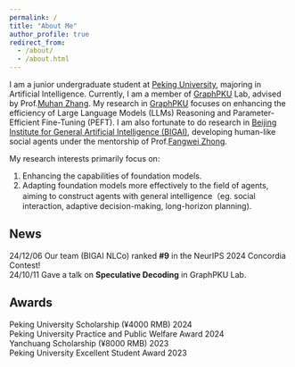 ```yaml
---
permalink: /
title: "About Me"
author_profile: true
redirect_from: 
  - /about/
  - /about.html
---
```


I am a junior undergraduate student at [Peking University](https://www.pku.edu.cn/), majoring in Artificial Intelligence. Currently, I am a member of [GraphPKU](https://www.graphpku.cn) Lab, advised by Prof.[Muhan Zhang](https://muhanzhang.github.io). My research in [GraphPKU](https://www.graphpku.cn) focuses on enhancing the efficiency of Large Language Models (LLMs) Reasoning and Parameter-Efficient Fine-Tuning (PEFT). I am also fortunate to do research in [Beijing Institute for General Artificial Intelligence (BIGAI)](https://eng.bigai.ai/), developing human-like social agents under the mentorship of Prof.[Fangwei Zhong](https://fangweizhong.xyz/). 

My research interests primarily focus on:
1.	Enhancing the capabilities of foundation models.
2.	Adapting foundation models more effectively to the field of agents, aiming to construct agents with general intelligence（eg. social interaction, adaptive decision-making, long-horizon planning).


## News

24/12/06 Our team (BIGAI NLCo) ranked **#9** in the NeurIPS 2024 Concordia Contest!  
24/10/11 Gave a talk on **Speculative Decoding** in GraphPKU Lab.

## Awards
 
Peking University Scholarship (¥4000 RMB)  2024  
Peking University Practice and Public Welfare Award 2024  
Yanchuang Scholarship (¥8000 RMB)  2023  
Peking University Excellent Student Award  2023  

